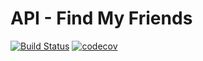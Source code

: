 # API - Find My Friends
[![Build Status](https://travis-ci.org/FindMyFriends/api.svg?branch=master)](https://travis-ci.org/FindMyFriends/api) [![codecov](https://codecov.io/gh/FindMyFriends/api/branch/master/graph/badge.svg)](https://codecov.io/gh/FindMyFriends/api)